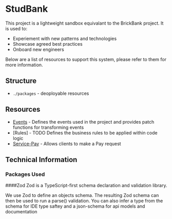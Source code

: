 # StudBank

This project is a lightweight sandbox equivalant to the BrickBank project.
It is used to: 
 - Experiement with new patterns and technologies
 - Showcase agreed best practices
 - Onboard new engineers

Below are a list of resources to support this system, please refer to them for more information.

## Structure
 - `./packages` - deoployable resources

## Resources
 - [Events](packages/events/README.md) - Defines the events used in the project and provides patch functions for transforming events
 - [Rules] - TODO Defines the business rules to be applied within code logic
 - [Service-Pay](packages/service-pay/README.md) - Allows clients to make a Pay request

## Technical Information
### Packages Used
####Zod
Zod is a TypeScript-first schema declaration and validation library.

We use Zod to define an objects schema. The resulting Zod schema can then be used to run a parse() validation.
You can also infer a type from the schema for IDE type saftey and a json-schema for api models and documentation



